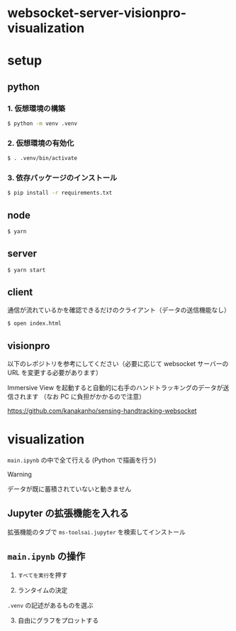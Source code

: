 # websocket-server-visionpro-visualization

# setup

## python

### 1. 仮想環境の構築

```sh
$ python -m venv .venv
```

### 2. 仮想環境の有効化

```sh
$ . .venv/bin/activate
```

### 3. 依存パッケージのインストール

```sh
$ pip install -r requirements.txt
```

## node

```sh
$ yarn
```

## server

```sh
$ yarn start
```

## client

通信が流れているかを確認できるだけのクライアント（データの送信機能なし）

```sh
$ open index.html
```

## visionpro

以下のレポジトリを参考にしてください（必要に応じて websocket サーバーの URL を変更する必要があります）

Immersive View を起動すると自動的に右手のハンドトラッキングのデータが送信されます
（なお PC に負担がかかるので注意）

https://github.com/kanakanho/sensing-handtracking-websocket

# visualization

`main.ipynb` の中で全て行える
(Python で描画を行う)

> [!WARNING]
> データが既に蓄積されていないと動きません

## Jupyter の拡張機能を入れる

拡張機能のタブで `ms-toolsai.jupyter` を検索してインストール

## `main.ipynb` の操作

1. `すべてを実行`を押す

2. ランタイムの決定

`.venv` の記述があるものを選ぶ

3. 自由にグラフをプロットする
